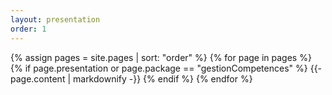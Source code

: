 ```yaml
---
layout: presentation
order: 1
---
```


{% assign pages = site.pages | sort: "order" %}
{% for page in pages %}
 {% if page.presentation or page.package == "gestionCompetences" %}
    {{- page.content | markdownify -}}
  {% endif %}
{% endfor %}
